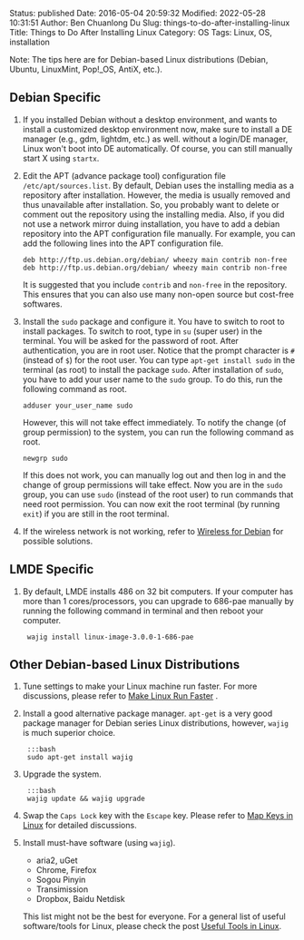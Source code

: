 Status: published
Date: 2016-05-04 20:59:32
Modified: 2022-05-28 10:31:51
Author: Ben Chuanlong Du
Slug: things-to-do-after-installing-linux
Title: Things to Do After Installing Linux
Category: OS
Tags: Linux, OS, installation

Note: The tips here are for Debian-based Linux distributions 
(Debian, Ubuntu, LinuxMint, Pop!_OS, AntiX, etc.).


## Debian Specific

1. If you installed Debian without a desktop environment, 
    and wants to install a customized desktop environment now,
    make sure to install a DE manager (e.g., gdm, lightdm, etc.) as well.
    without a login/DE manager, 
    Linux won't boot into DE automatically.
    Of course, 
    you can still manually start X using `startx`.

2.  Edit the APT (advance package tool) configuration file `/etc/apt/sources.list`. 
    By default, 
    Debian uses the installing media as a repository after installation.
    However, 
    the media is usually removed and thus unavailable after installation.
    So, 
    you probably want to delete or comment out the repository using the installing media.
    Also, 
    if you did not use a network mirror duing installation, 
    you have to add a debian repository into the APT configuration file manually.
    For example, 
    you can add the following lines into the APT configuration file.

        deb http://ftp.us.debian.org/debian/ wheezy main contrib non-free
        deb http://ftp.us.debian.org/debian/ wheezy main contrib non-free

    It is suggested that you include `contrib` and `non-free` in the repository.
    This ensures that you can also use many non-open source but cost-free softwares.  

2.  Install the `sudo` package and configure it.
    You have to switch to root to install packages.
    To switch to root, 
    type in `su` (super user) in the terminal. 
    You will be asked for the password of root.
    After authentication, 
    you are in root user. 
    Notice that the prompt character is `#` (instead of `$`) for the root user. 
    You can type `apt-get install sudo` in the terminal (as root) to install the package `sudo`.
    After installation of `sudo`,
    you have to add your user name to the `sudo` group. 
    To do this, 
    run the following command as root.

        adduser your_user_name sudo

    However, 
    this will not take effect immediately. 
    To notify the change (of group permission) to the system, 
    you can run the following command as root.

        newgrp sudo

    If this does not work, 
    you can manually log out and then log in
    and the change of group permissions will take effect.
    Now you are in the `sudo` group, 
    you can use `sudo` (instead of the root user) to run commands
    that need root permission.
    You can now exit the root terminal (by running `exit`) 
    if you are still in the root terminal.

3. If the wireless network is not working,
    refer to 
    [Wireless for Debian](https://www.legendu.net/misc/blog/wirelss-for-debian)
    for possible solutions.

## LMDE Specific

1. By default, LMDE installs 486 on 32 bit computers.
    If your computer has more than 1 cores/processors, 
    you can upgrade to 686-pae manually by running the following command in terminal
    and then reboot your computer.

        wajig install linux-image-3.0.0-1-686-pae

## Other Debian-based Linux Distributions

1. Tune settings to make your Linux machine run faster.
    For more discussions, 
    please refer to
    [Make Linux Run Faster](https://www.legendu.net/en/blog/make-your-computer-run-faster/)
    .

2. Install a good alternative package manager.
    `apt-get` is a very good package manager for Debian series Linux distributions,
    however, `wajig` is much superior choice.
        
        :::bash
        sudo apt-get install wajig

4. Upgrade the system.
        
        :::bash
        wajig update && wajig upgrade

5. Swap the `Caps Lock` key with the `Escape` key.
    Please refer to
    [Map Keys in Linux](http://www.legendu.net/en/blog/map-keys-in-linux/)
    for detailed discussions.

6. Install must-have software (using `wajig`).

    - aria2, uGet
    - Chrome, Firefox 
    - Sogou Pinyin
    - Transimission
    - Dropbox, Baidu Netdisk

    This list might not be the best for everyone. 
    For a general list of useful software/tools for Linux, 
    please check the post [Useful Tools in Linux](http://www.legendu.net/misc/blog/useful-tools-linux/).
